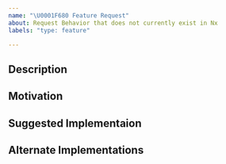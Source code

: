 ```yaml
---
name: "\U0001F680 Feature Request"
about: Request Behavior that does not currently exist in Nx
labels: "type: feature"

---
```


<!-- Please do your best to fill out all of the sections below! -->

## Description
<!-- What is the behavior that you would like to see introduced? -->

## Motivation
<!-- Why do you believe this behavior would be beneficial? -->

## Suggested Implementaion
<!-- How do you imagine this might work? -->

## Alternate Implementations
<!-- How else do you imagine this might work. -->
